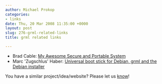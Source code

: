 ```yaml
---
author: Michael Prokop
categories:
- links
date: Thu, 20 Mar 2008 11:35:00 +0000
layout: post
slug: 276-grml-related-links
title: grml related links

---
```

* Brad Cable: [My Awesome Secure and Portable System](http://bcable.net/system.php)
* Marc 'Zugschlus' Haber: [Universal boot stick for Debian, grml and the Debian installer](http://blog.zugschlus.de/archives/648-Universal-boot-stick-for-Debian,-grml-and-the-Debian-installer.html)

You have a similar project/idea/website? Please let us [know](https://grml.org/contact/)!
